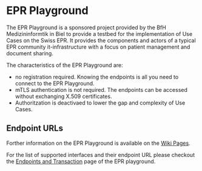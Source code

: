 # EPR Playground

The EPR Playground is a sponsored project provided by the BfH Medizininformtik in Biel to provide a testbed for the implementation of Use Cases on the Swiss EPR. It provides the components and actors of a typical EPR community it-infrastructure with a focus on patient management and document sharing.   

The characteristics of the EPR Playground are:
- no registration required. Knowing the endpoints is all you need to connect to the EPR Playground.
- mTLS authentication is not required. The endpoints can be accessed without exchanging X.509 certificates.
- Authoritzation is deactivaed to lower the gap and complexity of Use Cases.

## Endpoint URLs

Forther information on the EPR Playground is available on the
[Wiki Pages](https://epdplayground.ch/index.php?title=Main_Page).

For the list of supported interfaces and their endpoint URL please checkout the
[Endpoints and Transaction](https://epdplayground.ch/index.php?title=End_points_%26_Transactions)
page of the EPR playground.

